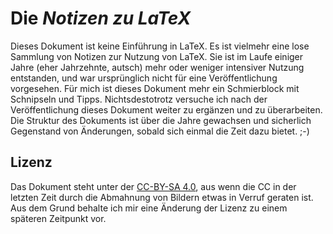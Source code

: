 # Die *Notizen zu LaTeX*

Dieses Dokument ist keine Einführung in LaTeX. Es ist vielmehr eine lose
Sammlung von Notizen zur Nutzung von LaTeX. Sie ist im Laufe einiger Jahre
(eher Jahrzehnte, autsch) mehr oder weniger intensiver Nutzung entstanden, und
war ursprünglich nicht für eine Veröffentlichung vorgesehen. Für mich ist
dieses Dokument mehr ein Schmierblock mit Schnipseln und Tipps.
Nichtsdestotrotz versuche ich nach der Veröffentlichung dieses Dokument weiter
zu ergänzen und zu überarbeiten. Die Struktur des Dokuments ist über die Jahre
gewachsen und sicherlich Gegenstand von Änderungen, sobald sich einmal die Zeit
dazu bietet. ;-)

## Lizenz

Das Dokument steht unter der [CC-BY-SA 4.0](http://creativecommons.org/licenses/by-sa/4.0/),
aus wenn die CC in der letzten Zeit durch die Abmahnung von Bildern etwas in
Verruf geraten ist. Aus dem Grund behalte ich mir eine Änderung der Lizenz zu
einem späteren Zeitpunkt vor.
